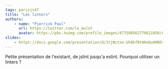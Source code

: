 ```yaml
---
tags: parisjs47
title: "Les linters"
authors:
    - name: "Pierrick Paul"
      url: https://twitter.com/le_mulot
      avatar: https://pbs.twimg.com/profile_images/477508562776621056/eUMZz4_t_400x400.jpeg
slides:
    - https://docs.google.com/presentation/d/1tjNctxo-Uh8kfBYAKm8uHHN5vX8X2PTca2eGvfSB6vo/edit#slide=id.p
---
```

Petite présentation de l'existant, de jslint jusqu'a eslint. Pourquoi utiliser un linters ?
